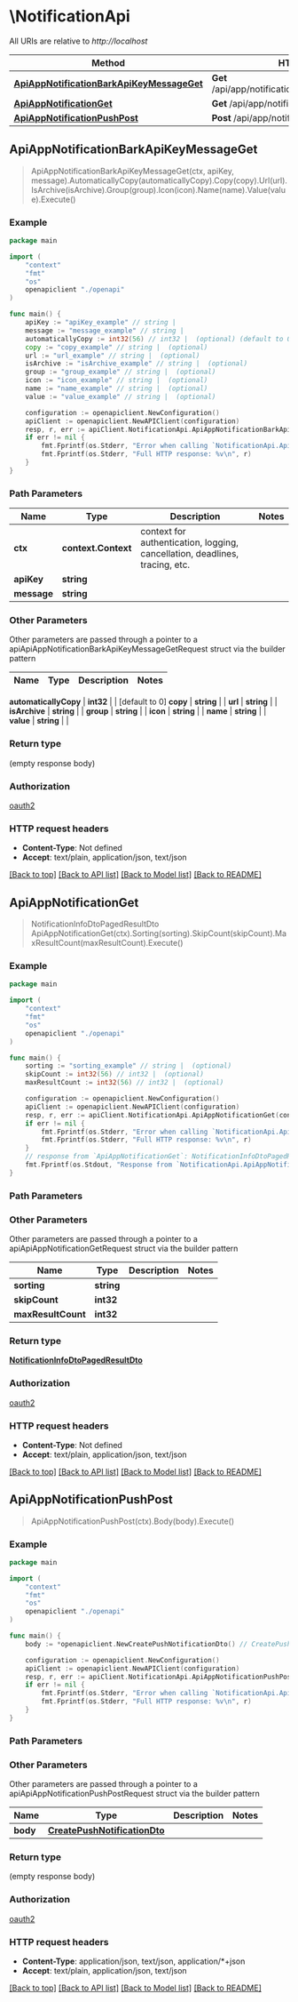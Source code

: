 # \NotificationApi

All URIs are relative to *http://localhost*

Method | HTTP request | Description
------------- | ------------- | -------------
[**ApiAppNotificationBarkApiKeyMessageGet**](NotificationApi.md#ApiAppNotificationBarkApiKeyMessageGet) | **Get** /api/app/notification/bark/{apiKey}/{message} | 
[**ApiAppNotificationGet**](NotificationApi.md#ApiAppNotificationGet) | **Get** /api/app/notification | 
[**ApiAppNotificationPushPost**](NotificationApi.md#ApiAppNotificationPushPost) | **Post** /api/app/notification/push | 



## ApiAppNotificationBarkApiKeyMessageGet

> ApiAppNotificationBarkApiKeyMessageGet(ctx, apiKey, message).AutomaticallyCopy(automaticallyCopy).Copy(copy).Url(url).IsArchive(isArchive).Group(group).Icon(icon).Name(name).Value(value).Execute()



### Example

```go
package main

import (
    "context"
    "fmt"
    "os"
    openapiclient "./openapi"
)

func main() {
    apiKey := "apiKey_example" // string | 
    message := "message_example" // string | 
    automaticallyCopy := int32(56) // int32 |  (optional) (default to 0)
    copy := "copy_example" // string |  (optional)
    url := "url_example" // string |  (optional)
    isArchive := "isArchive_example" // string |  (optional)
    group := "group_example" // string |  (optional)
    icon := "icon_example" // string |  (optional)
    name := "name_example" // string |  (optional)
    value := "value_example" // string |  (optional)

    configuration := openapiclient.NewConfiguration()
    apiClient := openapiclient.NewAPIClient(configuration)
    resp, r, err := apiClient.NotificationApi.ApiAppNotificationBarkApiKeyMessageGet(context.Background(), apiKey, message).AutomaticallyCopy(automaticallyCopy).Copy(copy).Url(url).IsArchive(isArchive).Group(group).Icon(icon).Name(name).Value(value).Execute()
    if err != nil {
        fmt.Fprintf(os.Stderr, "Error when calling `NotificationApi.ApiAppNotificationBarkApiKeyMessageGet``: %v\n", err)
        fmt.Fprintf(os.Stderr, "Full HTTP response: %v\n", r)
    }
}
```

### Path Parameters


Name | Type | Description  | Notes
------------- | ------------- | ------------- | -------------
**ctx** | **context.Context** | context for authentication, logging, cancellation, deadlines, tracing, etc.
**apiKey** | **string** |  | 
**message** | **string** |  | 

### Other Parameters

Other parameters are passed through a pointer to a apiApiAppNotificationBarkApiKeyMessageGetRequest struct via the builder pattern


Name | Type | Description  | Notes
------------- | ------------- | ------------- | -------------


 **automaticallyCopy** | **int32** |  | [default to 0]
 **copy** | **string** |  | 
 **url** | **string** |  | 
 **isArchive** | **string** |  | 
 **group** | **string** |  | 
 **icon** | **string** |  | 
 **name** | **string** |  | 
 **value** | **string** |  | 

### Return type

 (empty response body)

### Authorization

[oauth2](../README.md#oauth2)

### HTTP request headers

- **Content-Type**: Not defined
- **Accept**: text/plain, application/json, text/json

[[Back to top]](#) [[Back to API list]](../README.md#documentation-for-api-endpoints)
[[Back to Model list]](../README.md#documentation-for-models)
[[Back to README]](../README.md)


## ApiAppNotificationGet

> NotificationInfoDtoPagedResultDto ApiAppNotificationGet(ctx).Sorting(sorting).SkipCount(skipCount).MaxResultCount(maxResultCount).Execute()



### Example

```go
package main

import (
    "context"
    "fmt"
    "os"
    openapiclient "./openapi"
)

func main() {
    sorting := "sorting_example" // string |  (optional)
    skipCount := int32(56) // int32 |  (optional)
    maxResultCount := int32(56) // int32 |  (optional)

    configuration := openapiclient.NewConfiguration()
    apiClient := openapiclient.NewAPIClient(configuration)
    resp, r, err := apiClient.NotificationApi.ApiAppNotificationGet(context.Background()).Sorting(sorting).SkipCount(skipCount).MaxResultCount(maxResultCount).Execute()
    if err != nil {
        fmt.Fprintf(os.Stderr, "Error when calling `NotificationApi.ApiAppNotificationGet``: %v\n", err)
        fmt.Fprintf(os.Stderr, "Full HTTP response: %v\n", r)
    }
    // response from `ApiAppNotificationGet`: NotificationInfoDtoPagedResultDto
    fmt.Fprintf(os.Stdout, "Response from `NotificationApi.ApiAppNotificationGet`: %v\n", resp)
}
```

### Path Parameters



### Other Parameters

Other parameters are passed through a pointer to a apiApiAppNotificationGetRequest struct via the builder pattern


Name | Type | Description  | Notes
------------- | ------------- | ------------- | -------------
 **sorting** | **string** |  | 
 **skipCount** | **int32** |  | 
 **maxResultCount** | **int32** |  | 

### Return type

[**NotificationInfoDtoPagedResultDto**](NotificationInfoDtoPagedResultDto.md)

### Authorization

[oauth2](../README.md#oauth2)

### HTTP request headers

- **Content-Type**: Not defined
- **Accept**: text/plain, application/json, text/json

[[Back to top]](#) [[Back to API list]](../README.md#documentation-for-api-endpoints)
[[Back to Model list]](../README.md#documentation-for-models)
[[Back to README]](../README.md)


## ApiAppNotificationPushPost

> ApiAppNotificationPushPost(ctx).Body(body).Execute()



### Example

```go
package main

import (
    "context"
    "fmt"
    "os"
    openapiclient "./openapi"
)

func main() {
    body := *openapiclient.NewCreatePushNotificationDto() // CreatePushNotificationDto |  (optional)

    configuration := openapiclient.NewConfiguration()
    apiClient := openapiclient.NewAPIClient(configuration)
    resp, r, err := apiClient.NotificationApi.ApiAppNotificationPushPost(context.Background()).Body(body).Execute()
    if err != nil {
        fmt.Fprintf(os.Stderr, "Error when calling `NotificationApi.ApiAppNotificationPushPost``: %v\n", err)
        fmt.Fprintf(os.Stderr, "Full HTTP response: %v\n", r)
    }
}
```

### Path Parameters



### Other Parameters

Other parameters are passed through a pointer to a apiApiAppNotificationPushPostRequest struct via the builder pattern


Name | Type | Description  | Notes
------------- | ------------- | ------------- | -------------
 **body** | [**CreatePushNotificationDto**](CreatePushNotificationDto.md) |  | 

### Return type

 (empty response body)

### Authorization

[oauth2](../README.md#oauth2)

### HTTP request headers

- **Content-Type**: application/json, text/json, application/*+json
- **Accept**: text/plain, application/json, text/json

[[Back to top]](#) [[Back to API list]](../README.md#documentation-for-api-endpoints)
[[Back to Model list]](../README.md#documentation-for-models)
[[Back to README]](../README.md)

